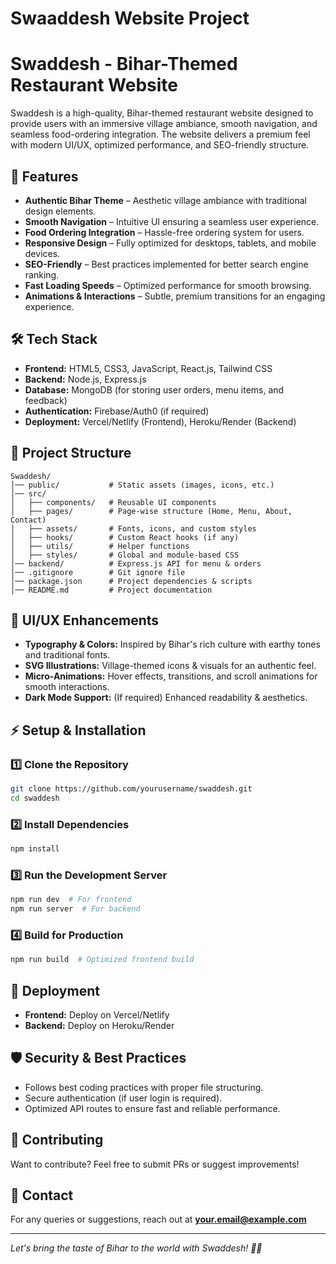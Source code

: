 # Swaaddesh Website Project 
# Swaddesh - Bihar-Themed Restaurant Website

Swaddesh is a high-quality, Bihar-themed restaurant website designed to provide users with an immersive village ambiance, smooth navigation, and seamless food-ordering integration. The website delivers a premium feel with modern UI/UX, optimized performance, and SEO-friendly structure.

## 🚀 Features

- **Authentic Bihar Theme** – Aesthetic village ambiance with traditional design elements.
- **Smooth Navigation** – Intuitive UI ensuring a seamless user experience.
- **Food Ordering Integration** – Hassle-free ordering system for users.
- **Responsive Design** – Fully optimized for desktops, tablets, and mobile devices.
- **SEO-Friendly** – Best practices implemented for better search engine ranking.
- **Fast Loading Speeds** – Optimized performance for smooth browsing.
- **Animations & Interactions** – Subtle, premium transitions for an engaging experience.

## 🛠️ Tech Stack

- **Frontend:** HTML5, CSS3, JavaScript, React.js, Tailwind CSS
- **Backend:** Node.js, Express.js
- **Database:** MongoDB (for storing user orders, menu items, and feedback)
- **Authentication:** Firebase/Auth0 (if required)
- **Deployment:** Vercel/Netlify (Frontend), Heroku/Render (Backend)

## 📂 Project Structure
```
Swaddesh/
│── public/           # Static assets (images, icons, etc.)
│── src/
│   ├── components/   # Reusable UI components
│   ├── pages/        # Page-wise structure (Home, Menu, About, Contact)
│   ├── assets/       # Fonts, icons, and custom styles
│   ├── hooks/        # Custom React hooks (if any)
│   ├── utils/        # Helper functions
│   ├── styles/       # Global and module-based CSS
│── backend/          # Express.js API for menu & orders
│── .gitignore        # Git ignore file
│── package.json      # Project dependencies & scripts
│── README.md         # Project documentation
```

## 🎨 UI/UX Enhancements

- **Typography & Colors:** Inspired by Bihar's rich culture with earthy tones and traditional fonts.
- **SVG Illustrations:** Village-themed icons & visuals for an authentic feel.
- **Micro-Animations:** Hover effects, transitions, and scroll animations for smooth interactions.
- **Dark Mode Support:** (If required) Enhanced readability & aesthetics.

## ⚡ Setup & Installation

### 1️⃣ Clone the Repository
```sh
git clone https://github.com/yourusername/swaddesh.git
cd swaddesh
```

### 2️⃣ Install Dependencies
```sh
npm install
```

### 3️⃣ Run the Development Server
```sh
npm run dev  # For frontend
npm run server  # For backend
```

### 4️⃣ Build for Production
```sh
npm run build  # Optimized frontend build
```

## 🚀 Deployment
- **Frontend:** Deploy on Vercel/Netlify
- **Backend:** Deploy on Heroku/Render

## 🛡️ Security & Best Practices
- Follows best coding practices with proper file structuring.
- Secure authentication (if user login is required).
- Optimized API routes to ensure fast and reliable performance.

## 🤝 Contributing
Want to contribute? Feel free to submit PRs or suggest improvements!

## 📩 Contact
For any queries or suggestions, reach out at **your.email@example.com**

---

*Let's bring the taste of Bihar to the world with Swaddesh! 🏡🍛*

